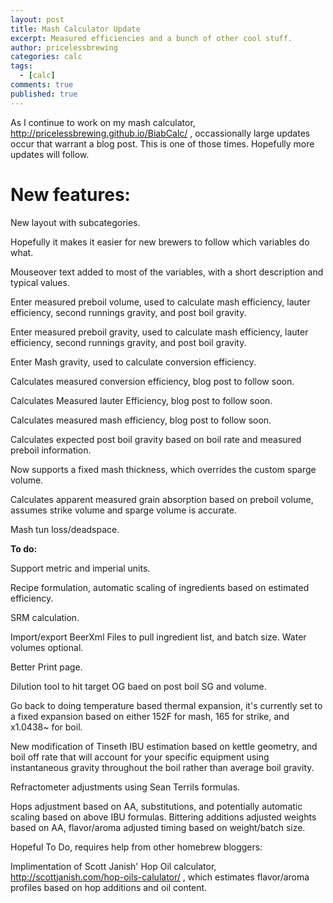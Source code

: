 ```yaml
---
layout: post
title: Mash Calculator Update
excerpt: Measured efficiencies and a bunch of other cool stuff.
author: pricelessbrewing
categories: calc
tags: 
  - [calc]
comments: true
published: true
---
```

As I continue to work on my mash calculator, http://pricelessbrewing.github.io/BiabCalc/ , occassionally large updates occur that warrant a blog post. This is one of those times. Hopefully more updates will follow. 

# New features:

  New layout with subcategories. 
  
  Hopefully it makes it easier for new brewers to follow which variables do what. 
  
  Mouseover text added to most of the variables, with a short description and typical values.
  
  Enter measured preboil volume, used to calculate mash efficiency, lauter efficiency, second runnings gravity, and post boil gravity.
 
  Enter measured preboil gravity, used to calculate mash efficiency, lauter efficiency, second runnings gravity, and post boil gravity.
  
  Enter Mash gravity, used to calculate conversion efficiency.
 
  Calculates measured conversion efficiency, blog post to follow soon.
 
  Calculates Measured lauter Efficiency, blog post to follow soon.
 
  Calculates measured mash efficiency, blog post to follow soon.
 
  Calculates expected post boil gravity based on boil rate and measured preboil information.
 
  Now supports a fixed mash thickness, which overrides the custom sparge volume.
 
  Calculates apparent measured grain absorption based on preboil volume, assumes strike volume and sparge volume is accurate.
 
  Mash tun loss/deadspace.
  
  

**To do:**


  Support metric and imperial units.
 
  Recipe formulation, automatic scaling of ingredients based on estimated efficiency.
 
  SRM calculation.
 
  Import/export BeerXml Files to pull ingredient list, and batch size. Water volumes optional.
 
  Better Print page.
 
  Dilution tool to hit target OG baed on post boil SG and volume.
 
  Go back to doing temperature based thermal expansion, it's currently set to a fixed expansion based on either 152F for mash, 165 for strike, and x1.0438~ for boil.
  
  New modification of Tinseth IBU estimation based on kettle geometry, and boil off rate that will account for your specific equipment using instantaneous gravity throughout the boil rather than average boil gravity.
  
  Refractometer adjustments using Sean Terrils formulas.
  
  Hops adjustment based on AA, substitutions, and potentially automatic scaling based on above IBU formulas. Bittering additions adjusted weights based on AA, flavor/aroma adjusted timing based on weight/batch size.

Hopeful To Do, requires help from other homebrew bloggers:
  
  Implimentation of Scott Janish' Hop Oil calculator, http://scottjanish.com/hop-oils-calulator/ , which estimates flavor/aroma profiles based on hop additions and oil content.

